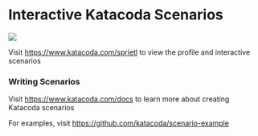 # Interactive Katacoda Scenarios

[![](http://shields.katacoda.com/katacoda/sprietl/count.svg)](https://www.katacoda.com/sprietl "Get your profile on Katacoda.com")

Visit https://www.katacoda.com/sprietl to view the profile and interactive scenarios

### Writing Scenarios
Visit https://www.katacoda.com/docs to learn more about creating Katacoda scenarios

For examples, visit https://github.com/katacoda/scenario-example
